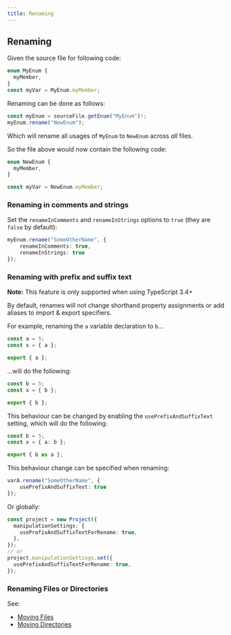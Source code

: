 ```yaml
---
title: Renaming
---
```


## Renaming

Given the source file for following code:

```ts
enum MyEnum {
  myMember,
}
const myVar = MyEnum.myMember;
```

Renaming can be done as follows:

```ts
const myEnum = sourceFile.getEnum("MyEnum")!;
myEnum.rename("NewEnum");
```

Which will rename all usages of `MyEnum` to `NewEnum` across _all_ files.

So the file above would now contain the following code:

```ts
enum NewEnum {
  myMember,
}

const myVar = NewEnum.myMember;
```

### Renaming in comments and strings

Set the `renameInComments` and `renameInStrings` options to `true` (they are `false` by default):

```ts setup: let myEnum: EnumDeclaration;
myEnum.rename("SomeOtherName", {
    renameInComments: true,
    renameInStrings: true
});
```

### Renaming with prefix and suffix text

**Note:** This feature is only supported when using TypeScript 3.4+

By default, renames will not change shorthand property assignments or add aliases to import & export specifiers.

For example, renaming the `a` variable declaration to `b`...

```ts
const a = 5;
const x = { a };

export { a };
```

...will do the following:

```ts
const b = 5;
const x = { b };

export { b };
```

This behaviour can be changed by enabling the `usePrefixAndSuffixText` setting, which will do the following:

```ts
const b = 5;
const x = { a: b };

export { b as a };
```

This behaviour change can be specified when renaming:

```ts setup: let varA: VariableDeclaration;
varA.rename("SomeOtherName", {
    usePrefixAndSuffixText: true
});
```

Or globally:

```ts
const project = new Project({
  manipulationSettings: {
    usePrefixAndSuffixTextForRename: true,
  },
});
// or
project.manipulationSettings.set({
  usePrefixAndSuffixTextForRename: true,
});
```

### Renaming Files or Directories

See:

- [Moving Files](../details/source-files#move)
- [Moving Directories](../navigation/directories#moving)
